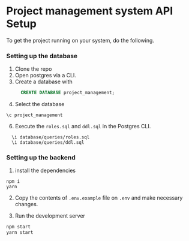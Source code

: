 # Project management system API Setup

To get the project running on your system, do the following.

### Setting up the database

1. Clone the repo
2. Open postgres via a CLI.
3. Create a database with
   ```sql
     CREATE DATABASE project_management;
   ```
4. Select the database

```psql
\c project_management
```

6. Execute the `roles.sql` and `ddl.sql` in the Postgres CLI.

```psql
  \i database/queries/roles.sql
  \i database/queries/ddl.sql
```

### Setting up the backend

1. install the dependencies

```shell
npm i
yarn
```

2. Copy the contents of `.env.example` file on `.env` and make necessary changes.

3. Run the development server

```sh
npm start
yarn start
```
